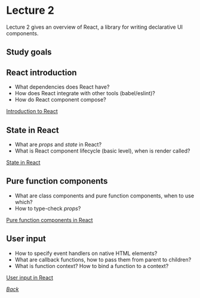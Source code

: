# Lecture 2

Lecture 2 gives an overview of React, a library for writing declarative UI components.

## Study goals

## React introduction

* What dependencies does React have?
* How does React integrate with other tools (babel/eslint)?
* How do React component compose?

[Introduction to React](./src/props_example/README.md)

## State in React

* What are _props_ and _state_ in React?
* What is React component lifecycle (basic level), when is render called?

[State in React](./src/state_example/README.md)

## Pure function components

* What are class components and pure function components, when to use which?
* How to type-check _props_?

[Pure function components in React](./src/pure_function_example/README.md)

## User input

* How to specify event handlers on native HTML elements?
* What are callback functions, how to pass them from parent to children?
* What is function context? How to bind a function to a context?

[User input in React](./src/user_input_example/README.md)

[_Back_](../../README.md)
